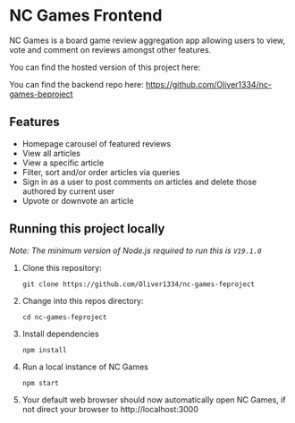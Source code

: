 # NC Games Frontend

NC Games is a board game review aggregation app allowing users to view, vote and comment on reviews amongst other features.

You can find the hosted version of this project here:


You can find the backend repo here:
https://github.com/Oliver1334/nc-games-beproject

## Features

* Homepage carousel of featured reviews
* View all articles
* View a specific article
* Filter, sort and/or order articles via queries
* Sign in as a user to post comments on articles and delete those authored by current user
* Upvote or downvote an article



## Running this project locally

*Note: The minimum version of Node.js required to run this is `V19.1.0`*

1. Clone this repository:
   ```
   git clone https://github.com/Oliver1334/nc-games-feproject
   ```

2. Change into this repos directory:
   ```
   cd nc-games-feproject
   ```

3. Install dependencies
   ```
   npm install
   ```

4. Run a local instance of NC Games
   ```
   npm start
   ```
   
5. Your default web browser should now automatically open NC Games, if not direct your browser to http://localhost:3000 




